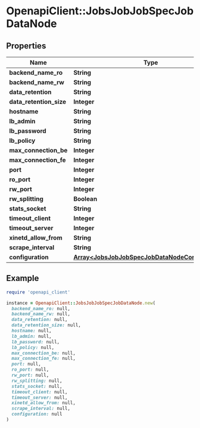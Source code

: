 # OpenapiClient::JobsJobJobSpecJobDataNode

## Properties

| Name | Type | Description | Notes |
| ---- | ---- | ----------- | ----- |
| **backend_name_ro** | **String** |  | [optional] |
| **backend_name_rw** | **String** |  | [optional] |
| **data_retention** | **String** |  | [optional] |
| **data_retention_size** | **Integer** |  | [optional] |
| **hostname** | **String** |  | [optional] |
| **lb_admin** | **String** |  | [optional] |
| **lb_password** | **String** |  | [optional] |
| **lb_policy** | **String** |  | [optional] |
| **max_connection_be** | **Integer** |  | [optional] |
| **max_connection_fe** | **Integer** |  | [optional] |
| **port** | **Integer** |  | [optional] |
| **ro_port** | **Integer** |  | [optional] |
| **rw_port** | **Integer** |  | [optional] |
| **rw_splitting** | **Boolean** |  | [optional] |
| **stats_socket** | **String** |  | [optional] |
| **timeout_client** | **Integer** |  | [optional] |
| **timeout_server** | **Integer** |  | [optional] |
| **xinetd_allow_from** | **String** |  | [optional] |
| **scrape_interval** | **String** |  | [optional] |
| **configuration** | [**Array&lt;JobsJobJobSpecJobDataNodeConfiguration&gt;**](JobsJobJobSpecJobDataNodeConfiguration.md) |  | [optional] |

## Example

```ruby
require 'openapi_client'

instance = OpenapiClient::JobsJobJobSpecJobDataNode.new(
  backend_name_ro: null,
  backend_name_rw: null,
  data_retention: null,
  data_retention_size: null,
  hostname: null,
  lb_admin: null,
  lb_password: null,
  lb_policy: null,
  max_connection_be: null,
  max_connection_fe: null,
  port: null,
  ro_port: null,
  rw_port: null,
  rw_splitting: null,
  stats_socket: null,
  timeout_client: null,
  timeout_server: null,
  xinetd_allow_from: null,
  scrape_interval: null,
  configuration: null
)
```

